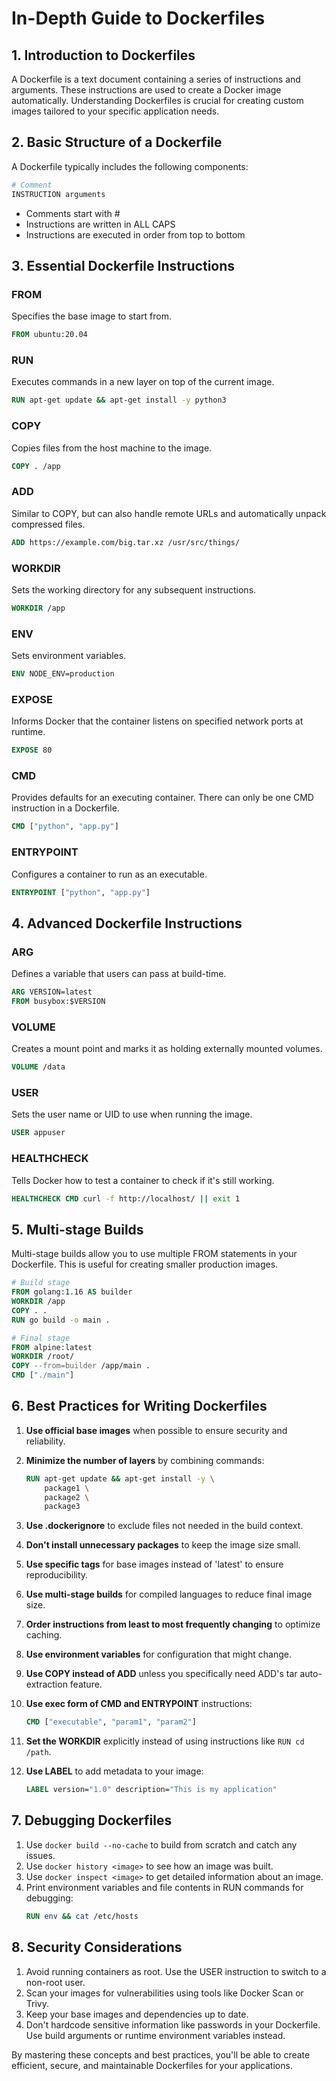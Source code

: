 # In-Depth Guide to Dockerfiles

## 1. Introduction to Dockerfiles

A Dockerfile is a text document containing a series of instructions and arguments. These instructions are used to create a Docker image automatically. Understanding Dockerfiles is crucial for creating custom images tailored to your specific application needs.

## 2. Basic Structure of a Dockerfile

A Dockerfile typically includes the following components:

```dockerfile
# Comment
INSTRUCTION arguments
```

- Comments start with #
- Instructions are written in ALL CAPS
- Instructions are executed in order from top to bottom

## 3. Essential Dockerfile Instructions

### FROM
Specifies the base image to start from.
```dockerfile
FROM ubuntu:20.04
```

### RUN
Executes commands in a new layer on top of the current image.
```dockerfile
RUN apt-get update && apt-get install -y python3
```

### COPY
Copies files from the host machine to the image.
```dockerfile
COPY . /app
```

### ADD
Similar to COPY, but can also handle remote URLs and automatically unpack compressed files.
```dockerfile
ADD https://example.com/big.tar.xz /usr/src/things/
```

### WORKDIR
Sets the working directory for any subsequent instructions.
```dockerfile
WORKDIR /app
```

### ENV
Sets environment variables.
```dockerfile
ENV NODE_ENV=production
```

### EXPOSE
Informs Docker that the container listens on specified network ports at runtime.
```dockerfile
EXPOSE 80
```

### CMD
Provides defaults for an executing container. There can only be one CMD instruction in a Dockerfile.
```dockerfile
CMD ["python", "app.py"]
```

### ENTRYPOINT
Configures a container to run as an executable.
```dockerfile
ENTRYPOINT ["python", "app.py"]
```

## 4. Advanced Dockerfile Instructions

### ARG
Defines a variable that users can pass at build-time.
```dockerfile
ARG VERSION=latest
FROM busybox:$VERSION
```

### VOLUME
Creates a mount point and marks it as holding externally mounted volumes.
```dockerfile
VOLUME /data
```

### USER
Sets the user name or UID to use when running the image.
```dockerfile
USER appuser
```

### HEALTHCHECK
Tells Docker how to test a container to check if it's still working.
```dockerfile
HEALTHCHECK CMD curl -f http://localhost/ || exit 1
```

## 5. Multi-stage Builds

Multi-stage builds allow you to use multiple FROM statements in your Dockerfile. This is useful for creating smaller production images.

```dockerfile
# Build stage
FROM golang:1.16 AS builder
WORKDIR /app
COPY . .
RUN go build -o main .

# Final stage
FROM alpine:latest  
WORKDIR /root/
COPY --from=builder /app/main .
CMD ["./main"]
```

## 6. Best Practices for Writing Dockerfiles

1. **Use official base images** when possible to ensure security and reliability.

2. **Minimize the number of layers** by combining commands:
   ```dockerfile
   RUN apt-get update && apt-get install -y \
       package1 \
       package2 \
       package3
   ```

3. **Use .dockerignore** to exclude files not needed in the build context.

4. **Don't install unnecessary packages** to keep the image size small.

5. **Use specific tags** for base images instead of 'latest' to ensure reproducibility.

6. **Use multi-stage builds** for compiled languages to reduce final image size.

7. **Order instructions from least to most frequently changing** to optimize caching.

8. **Use environment variables** for configuration that might change.

9. **Use COPY instead of ADD** unless you specifically need ADD's tar auto-extraction feature.

10. **Use exec form of CMD and ENTRYPOINT** instructions:
    ```dockerfile
    CMD ["executable", "param1", "param2"]
    ```

11. **Set the WORKDIR** explicitly instead of using instructions like `RUN cd /path`.

12. **Use LABEL** to add metadata to your image:
    ```dockerfile
    LABEL version="1.0" description="This is my application"
    ```

## 7. Debugging Dockerfiles

1. Use `docker build --no-cache` to build from scratch and catch any issues.
2. Use `docker history <image>` to see how an image was built.
3. Use `docker inspect <image>` to get detailed information about an image.
4. Print environment variables and file contents in RUN commands for debugging:
   ```dockerfile
   RUN env && cat /etc/hosts
   ```

## 8. Security Considerations

1. Avoid running containers as root. Use the USER instruction to switch to a non-root user.
2. Scan your images for vulnerabilities using tools like Docker Scan or Trivy.
3. Keep your base images and dependencies up to date.
4. Don't hardcode sensitive information like passwords in your Dockerfile. Use build arguments or runtime environment variables instead.

By mastering these concepts and best practices, you'll be able to create efficient, secure, and maintainable Dockerfiles for your applications.
